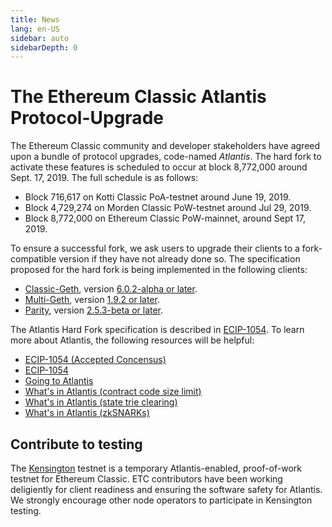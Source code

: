 ```yaml
---
title: News
lang: en-US
sidebar: auto
sidebarDepth: 0
---
```


# The Ethereum Classic Atlantis Protocol-Upgrade

The Ethereum Classic community and developer stakeholders have agreed upon a bundle of protocol upgrades, code-named _Atlantis_. The hard fork to activate these features is scheduled to occur at block 8,772,000 around Sept. 17, 2019. The full schedule is as follows:

- Block 716,617 on Kotti Classic PoA-testnet around June 19, 2019.
- Block 4,729,274 on Morden Classic PoW-testnet around Jul 29, 2019.
- Block 8,772,000 on Ethereum Classic PoW-mainnet, around Sept 17, 2019.

To ensure a successful fork, we ask users to upgrade their clients to a fork-compatible version if they have not already done so. The specification proposed for the hard fork is being implemented in the following clients:

- [Classic-Geth](https://github.com/ethereumproject/go-ethereum), version [6.0.2-alpha or later](https://github.com/ethereumproject/go-ethereum/releases).
- [Multi-Geth](https://github.com/multi-geth/multi-geth), version [1.9.2 or later](https://github.com/multi-geth/multi-geth/releases).
- [Parity](https://github.com/paritytech/parity-ethereum/releases), version [2.5.3-beta or later](https://github.com/paritytech/parity-ethereum/releases).

The Atlantis Hard Fork specification is described in [ECIP-1054](https://github.com/ethereumproject/ECIPs/blob/master/ECIPs/ECIP-1054.md). To learn more about Atlantis, the following resources will be helpful:

- [ECIP-1054 (Accepted Concensus)](https://github.com/ethereumproject/ECIPs/blob/master/ECIPs/ECIP-1054.md)
- [ECIP-1054](https://github.com/ethereumclassic/ECIPs/blob/master/ECIPs/ECIP-1054.md)
- [Going to Atlantis](https://hackernoon.com/going-to-atlantis-ethereum-classic-etc-ecip-1054-hard-fork-a9a84ef6a785)
- [What's in Atlantis (contract code size limit)](https://medium.com/etclabscore/whats-in-atlantis-eip-170-contract-code-size-limit-af9858b6ed66)
- [What's in Atlantis (state trie clearing)](https://medium.com/etclabscore/eip-161-state-trie-clearing-a-simplified-explanation-c1aca3e18000)
- [What's in Atlantis (zkSNARKs)](https://medium.com/etclabscore/whats-in-atlantis-eip196-eip197-precompiled-contracts-and-zksnark-8c1cfec7d3f9)

## Contribute to testing

The [Kensington](https://github.com/eth-classic/kensington) testnet is a temporary Atlantis-enabled, proof-of-work testnet for Ethereum Classic. ETC contributors have been working deligiently for client readiness and ensuring the software safety for Atlantis. We strongly encourage other node operators to participate in Kensington testing.
